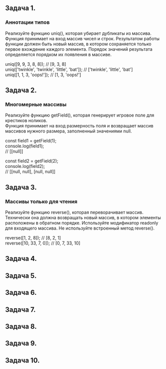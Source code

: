 ## Задача 1.   
### Аннотации типов  
Реализуйте функцию uniq(), которая убирает дубликаты из массива. Функция принимает на вход массив чисел и строк. Результатом работы функции должен быть новый массив, в котором сохраняется только первое вхождение каждого элемента. Порядок значений результата определяется порядком их появления в массиве.  

uniq([9, 9, 3, 8, 8]); // [9, 3, 8]  
uniq(['twinkle', 'twinkle', 'little', 'bat']); // ['twinkle', 'little', 'bat']  
uniq([1, 1, 3, 'oops!']); // [1, 3, 'oops!']  

## Задача 2.   
### Многомерные массивы  
Реализуйте функцию getField(), которая генерирует игровое поле для крестиков ноликов.   
Функция принимает на вход размерность поля и возвращает массив массивов нужного размера, заполненный значениями null.  

const field1 = getField(1);  
console.log(field1);  
// [[null]]  

const field2 = getField(2);  
console.log(field2);  
// [[null, null], [null, null]]  


## Задача 3.   
### Массивы только для чтения  
Реализуйте функцию reverse(), которая переворачивает массив.   
Технически она должна возвращать новый массив, в котором элементы расположены в обратном порядке. Используйте модификатор readonly для входящего массива. Не используйте встроенный метод reverse().    

reverse([1, 2, 8]); // [8, 2, 1]  
reverse([10, 33, 7, 0]); // [0, 7, 33, 10]  

## Задача 4.   
### 

## Задача 5.   
### 

## Задача 6.   
### 

## Задача 7.   
### 

## Задача 8.   
### 

## Задача 9.   
### 

## Задача 10.   
### 
